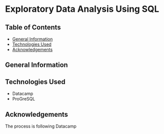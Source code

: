 # Exploratory Data Analysis Using SQL 




## Table of Contents
* [General Information](#general-information)
* [Technologies Used](#technologies-used)
* [Acknowledgements](#Acknowledgements)
<!-- * [License](#license) -->

## General Information


## Technologies Used
- Datacamp
- ProGreSQL

## Acknowledgements
The process is following Datacamp 


